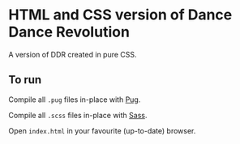 # HTML and CSS version of Dance Dance Revolution
A version of DDR created in pure CSS.

## To run

Compile all `.pug` files in-place with [Pug](https://pugjs.org/).

Compile all `.scss` files in-place with [Sass](https://sass-lang.com/).

Open `index.html` in your favourite (up-to-date) browser.
